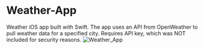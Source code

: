 # Weather-App
Weather iOS app built with Swift. The app uses an API from OpenWeather to pull weather data for a specified city. Requires API key, which was NOT included for security reasons.
![Weather_App](https://github.com/vytalman/Weather-App/assets/8355633/80fdc7af-d4d2-4dea-95fa-e4637594de37)
